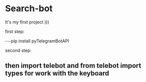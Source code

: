 # Search-bot
It's my first project )))

first step:

---pip install pyTelegramBotAPI

second step:

then import telebot and from telebot import types for work with the keyboard
----------------------------------------------------------------------------

